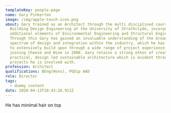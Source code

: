 ```yaml
---
templateKey: people-page
name: Gary Pinkerton
image: /img/apple-touch-icon.png
about: Gary trained as an Architect through the multi disciplined course of
  Building Design Engineering at the University of Strathclyde, incorporating
  additional elements of Environmental Engineering and Structural Engineering.
  Through this Gary has gained an invaluable understanding of the broader
  spectrum of design and integration within the industry, which he has been able
  to extensively build upon through a wide range of project experience, since
  joining Cheese and Wine in 2008. Gary retains a strong ethos of creating
  practical, design led sustainable architecture which is evident throughout the
  projects he is involved with.
profession: Architect
qualifications: BEng(Hons), PGDip AAD
role: Director
tags:
  - dummy content
date: 2020-04-13T18:43:26.911Z
---
```

He has minimal hair on top
